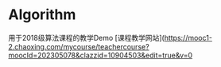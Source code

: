 # Algorithm
用于2018级算法课程的教学Demo
[课程教学网站](https://mooc1-2.chaoxing.com/mycourse/teachercourse?moocId=202305078&clazzid=10904503&edit=true&v=0
